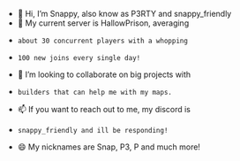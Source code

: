 - 👋 Hi, I’m Snappy, also know as P3RTY and snappy_friendly
- 👀 My current server is HallowPrison, averaging
-     about 30 concurrent players with a whopping
-     100 new joins every single day!
- 💞️ I’m looking to collaborate on big projects with
-     builders that can help me with my maps.
- 📫 If you want to reach out to me, my discord is
-     snappy_friendly and ill be responding!
- 😄 My nicknames are Snap, P3, P and much more!
